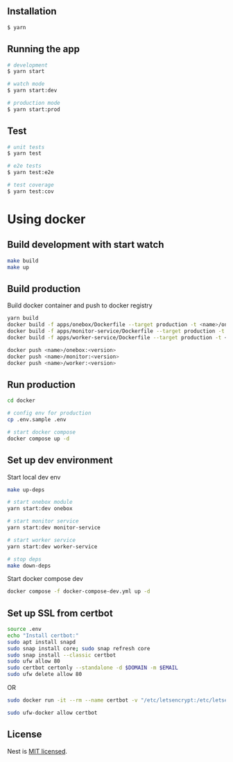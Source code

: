## Installation

```bash
$ yarn
```

## Running the app

```bash
# development
$ yarn start

# watch mode
$ yarn start:dev

# production mode
$ yarn start:prod
```

## Test

```bash
# unit tests
$ yarn test

# e2e tests
$ yarn test:e2e

# test coverage
$ yarn test:cov
```

# Using docker
## Build development with start watch
```bash
make build
make up
```

## Build production
Build docker container and push to docker registry
```bash
yarn build
docker build -f apps/onebox/Dockerfile --target production -t <name>/onebox:<version> .
docker build -f apps/monitor-service/Dockerfile --target production -t <name>/monitor:<version> .
docker build -f apps/worker-service/Dockerfile --target production -t <name>/worker:<version> .

docker push <name>/onebox:<version>
docker push <name>/monitor:<version>
docker push <name>/worker:<version>
```
## Run production
```bash
cd docker

# config env for production
cp .env.sample .env

# start docker compose
docker compose up -d
```

## Set up dev environment
Start local dev env
```bash
make up-deps

# start onebox module
yarn start:dev onebox

# start monitor service
yarn start:dev monitor-service

# start worker service
yarn start:dev worker-service

# stop deps
make down-deps
```
Start docker compose dev
```bash
docker compose -f docker-compose-dev.yml up -d
```

## Set up SSL from certbot
```bash
source .env
echo "Install certbot:"
sudo apt install snapd
sudo snap install core; sudo snap refresh core
sudo snap install --classic certbot
sudo ufw allow 80
sudo certbot certonly --standalone -d $DOMAIN -m $EMAIL
sudo ufw delete allow 80
```

OR
```bash
sudo docker run -it --rm --name certbot -v "/etc/letsencrypt:/etc/letsencrypt" -v "/var/lib/letsencrypt:/var/lib letsencrypt" -p 80:80 certbot/certbot certonly

sudo ufw-docker allow certbot
```

## License

Nest is [MIT licensed](LICENSE).
